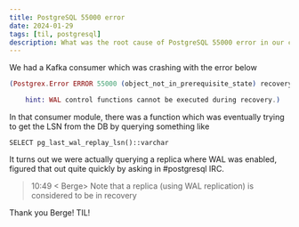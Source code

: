 ```yaml
---
title: PostgreSQL 55000 error
date: 2024-01-29
tags: [til, postgresql]
description: What was the root cause of PostgreSQL 55000 error in our case
---
```


We had a Kafka consumer which was crashing with the error below

```elixir
(Postgrex.Error ERROR 55000 (object_not_in_prerequisite_state) recovery is in progress

    hint: WAL control functions cannot be executed during recovery.)
```

In that consumer module, there was a function which was eventually trying to get the LSN from the DB by querying something like

```
SELECT pg_last_wal_replay_lsn()::varchar
```

It turns out we were actually querying a replica where WAL was enabled, figured that out quite quickly by asking in #postgresql IRC.

> 10:49 < Berge> Note that a replica (using WAL replication) is considered to be in recovery

Thank you Berge! TIL!
